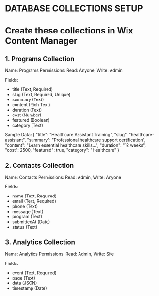 # DATABASE COLLECTIONS SETUP
# Create these collections in Wix Content Manager

## 1. Programs Collection
Name: Programs
Permissions: Read: Anyone, Write: Admin

Fields:
- title (Text, Required)
- slug (Text, Required, Unique)  
- summary (Text)
- content (Rich Text)
- duration (Text)
- cost (Number)
- featured (Boolean)
- category (Text)

Sample Data:
{
  "title": "Healthcare Assistant Training",
  "slug": "healthcare-assistant",
  "summary": "Professional healthcare support certification",
  "content": "Learn essential healthcare skills...",
  "duration": "12 weeks",
  "cost": 2500,
  "featured": true,
  "category": "Healthcare"
}

## 2. Contacts Collection  
Name: Contacts
Permissions: Read: Admin, Write: Anyone

Fields:
- name (Text, Required)
- email (Text, Required)
- phone (Text)
- message (Text)
- program (Text)
- submittedAt (Date)
- status (Text)

## 3. Analytics Collection
Name: Analytics
Permissions: Read: Admin, Write: Site

Fields:
- event (Text, Required)
- page (Text)
- data (JSON)
- timestamp (Date)